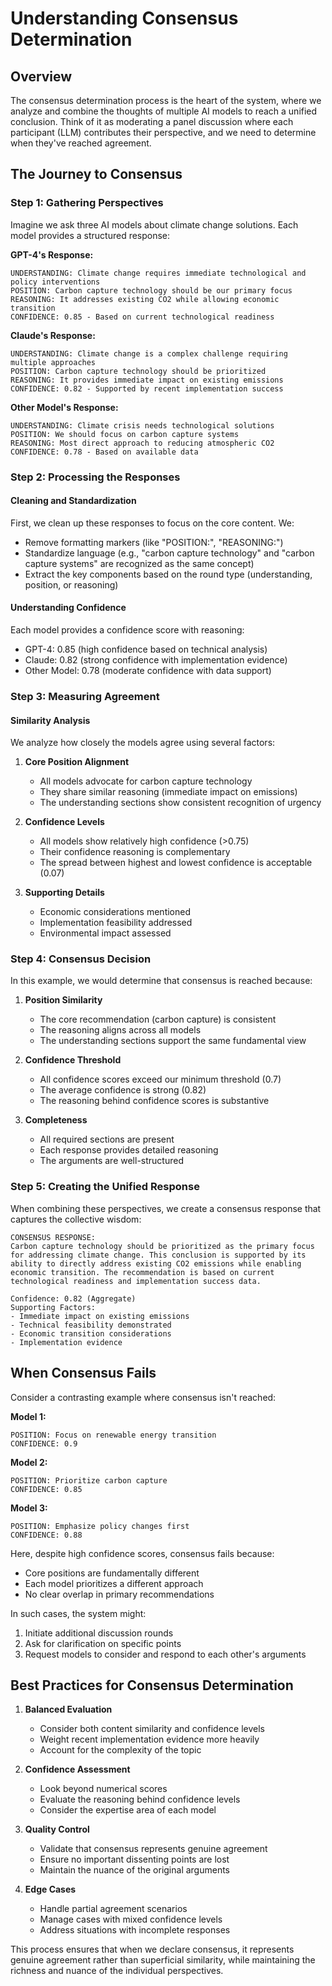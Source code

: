 # Understanding Consensus Determination

## Overview
The consensus determination process is the heart of the system, where we analyze and combine the thoughts of multiple AI models to reach a unified conclusion. Think of it as moderating a panel discussion where each participant (LLM) contributes their perspective, and we need to determine when they've reached agreement.

## The Journey to Consensus

### Step 1: Gathering Perspectives
Imagine we ask three AI models about climate change solutions. Each model provides a structured response:

**GPT-4's Response:**
```
UNDERSTANDING: Climate change requires immediate technological and policy interventions
POSITION: Carbon capture technology should be our primary focus
REASONING: It addresses existing CO2 while allowing economic transition
CONFIDENCE: 0.85 - Based on current technological readiness
```

**Claude's Response:**
```
UNDERSTANDING: Climate change is a complex challenge requiring multiple approaches
POSITION: Carbon capture technology should be prioritized
REASONING: It provides immediate impact on existing emissions
CONFIDENCE: 0.82 - Supported by recent implementation success
```

**Other Model's Response:**
```
UNDERSTANDING: Climate crisis needs technological solutions
POSITION: We should focus on carbon capture systems
REASONING: Most direct approach to reducing atmospheric CO2
CONFIDENCE: 0.78 - Based on available data
```

### Step 2: Processing the Responses

#### Cleaning and Standardization
First, we clean up these responses to focus on the core content. We:
- Remove formatting markers (like "POSITION:", "REASONING:")
- Standardize language (e.g., "carbon capture technology" and "carbon capture systems" are recognized as the same concept)
- Extract the key components based on the round type (understanding, position, or reasoning)

#### Understanding Confidence
Each model provides a confidence score with reasoning:
- GPT-4: 0.85 (high confidence based on technical analysis)
- Claude: 0.82 (strong confidence with implementation evidence)
- Other Model: 0.78 (moderate confidence with data support)

### Step 3: Measuring Agreement

#### Similarity Analysis
We analyze how closely the models agree using several factors:

1. **Core Position Alignment**
   - All models advocate for carbon capture technology
   - They share similar reasoning (immediate impact on emissions)
   - The understanding sections show consistent recognition of urgency

2. **Confidence Levels**
   - All models show relatively high confidence (>0.75)
   - Their confidence reasoning is complementary
   - The spread between highest and lowest confidence is acceptable (0.07)

3. **Supporting Details**
   - Economic considerations mentioned
   - Implementation feasibility addressed
   - Environmental impact assessed

### Step 4: Consensus Decision

In this example, we would determine that consensus is reached because:

1. **Position Similarity**
   - The core recommendation (carbon capture) is consistent
   - The reasoning aligns across all models
   - The understanding sections support the same fundamental view

2. **Confidence Threshold**
   - All confidence scores exceed our minimum threshold (0.7)
   - The average confidence is strong (0.82)
   - The reasoning behind confidence scores is substantive

3. **Completeness**
   - All required sections are present
   - Each response provides detailed reasoning
   - The arguments are well-structured

### Step 5: Creating the Unified Response

When combining these perspectives, we create a consensus response that captures the collective wisdom:

```
CONSENSUS RESPONSE:
Carbon capture technology should be prioritized as the primary focus for addressing climate change. This conclusion is supported by its ability to directly address existing CO2 emissions while enabling economic transition. The recommendation is based on current technological readiness and implementation success data.

Confidence: 0.82 (Aggregate)
Supporting Factors:
- Immediate impact on existing emissions
- Technical feasibility demonstrated
- Economic transition considerations
- Implementation evidence
```

## When Consensus Fails

Consider a contrasting example where consensus isn't reached:

**Model 1:**
```
POSITION: Focus on renewable energy transition
CONFIDENCE: 0.9
```

**Model 2:**
```
POSITION: Prioritize carbon capture
CONFIDENCE: 0.85
```

**Model 3:**
```
POSITION: Emphasize policy changes first
CONFIDENCE: 0.88
```

Here, despite high confidence scores, consensus fails because:
- Core positions are fundamentally different
- Each model prioritizes a different approach
- No clear overlap in primary recommendations

In such cases, the system might:
1. Initiate additional discussion rounds
2. Ask for clarification on specific points
3. Request models to consider and respond to each other's arguments

## Best Practices for Consensus Determination

1. **Balanced Evaluation**
   - Consider both content similarity and confidence levels
   - Weight recent implementation evidence more heavily
   - Account for the complexity of the topic

2. **Confidence Assessment**
   - Look beyond numerical scores
   - Evaluate the reasoning behind confidence levels
   - Consider the expertise area of each model

3. **Quality Control**
   - Validate that consensus represents genuine agreement
   - Ensure no important dissenting points are lost
   - Maintain the nuance of the original arguments

4. **Edge Cases**
   - Handle partial agreement scenarios
   - Manage cases with mixed confidence levels
   - Address situations with incomplete responses

This process ensures that when we declare consensus, it represents genuine agreement rather than superficial similarity, while maintaining the richness and nuance of the individual perspectives.